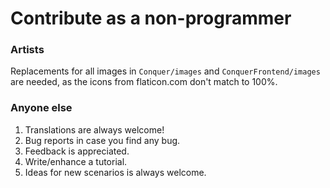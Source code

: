 # Contribute as a non-programmer

### Artists

Replacements for all images in `Conquer/images` and `ConquerFrontend/images` are needed, as the icons from flaticon.com don't match to 100%.

### Anyone else

1. Translations are always welcome!
2. Bug reports in case you find any bug.
3. Feedback is appreciated.
4. Write/enhance a tutorial.
5. Ideas for new scenarios is always welcome.
